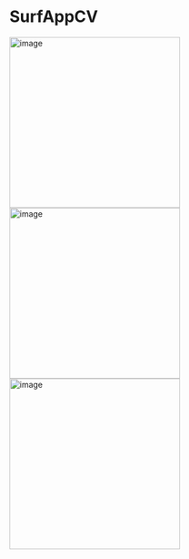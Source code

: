 # SurfAppCV
<img width="300" alt="image" src="https://github.com/GeorgeTheM3/SurfAppCV/assets/99905582/2f84a5d4-2511-47ff-853d-5ca52b33cd1f">
<img width="300" alt="image" src="https://github.com/GeorgeTheM3/SurfAppCV/assets/99905582/4af2a52b-de7c-45fe-b014-c6387e2a8214">
<img width="300" alt="image" src="https://github.com/GeorgeTheM3/SurfAppCV/assets/99905582/30b39a41-be32-4c61-ae7c-d3745ee80c47">


